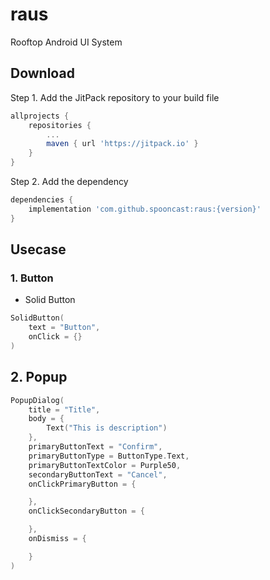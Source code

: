 # raus
Rooftop Android UI System

## Download
Step 1. Add the JitPack repository to your build file
```gradle
allprojects {
    repositories {
        ...
        maven { url 'https://jitpack.io' }
    }
}
```

Step 2. Add the dependency
```gradle
dependencies {
    implementation 'com.github.spooncast:raus:{version}'
}
```

## Usecase
### 1. Button
* Solid Button
```kotlin
SolidButton(
    text = "Button",
    onClick = {}
)
```

## 2. Popup
```kotlin
PopupDialog(
    title = "Title",
    body = {
        Text("This is description")
    },
    primaryButtonText = "Confirm",
    primaryButtonType = ButtonType.Text,
    primaryButtonTextColor = Purple50,
    secondaryButtonText = "Cancel",
    onClickPrimaryButton = {

    },
    onClickSecondaryButton = {

    },
    onDismiss = {

    }
)
```
